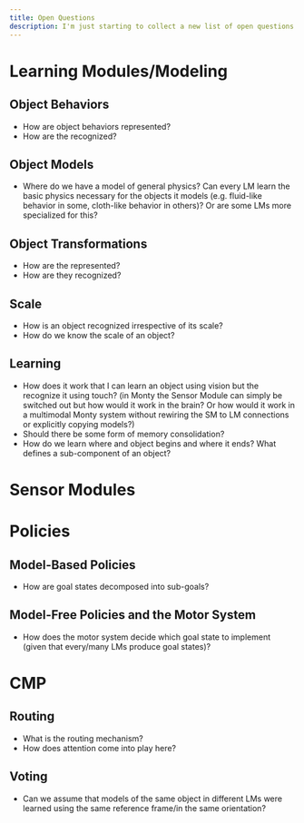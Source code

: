 ```yaml
---
title: Open Questions
description: I'm just starting to collect a new list of open questions here. Still a WIP
---
```


# Learning Modules/Modeling

## Object Behaviors

- How are object behaviors represented?
- How are the recognized?

## Object Models
- Where do we have a model of general physics? Can every LM learn the basic physics necessary for the objects it models (e.g. fluid-like behavior in some, cloth-like behavior in others)? Or are some LMs more specialized for this?

## Object Transformations

- How are the represented?
- How are they recognized?

## Scale

- How is an object recognized irrespective of its scale?
- How do we know the scale of an object?

## Learning
- How does it work that I can learn an object using vision but the recognize it using touch? (in Monty the Sensor Module can simply be switched out but how would it work in the brain? Or how would it work in a multimodal Monty system without rewiring the SM to LM connections or explicitly copying models?)
- Should there be some form of memory consolidation?
- How do we learn where and object begins and where it ends? What defines a sub-component of an object?

# Sensor Modules


# Policies
## Model-Based Policies
- How are goal states decomposed into sub-goals?

## Model-Free Policies and the Motor System
- How does the motor system decide which goal state to implement (given that every/many LMs produce goal states)?

# CMP

## Routing

- What is the routing mechanism? 
- How does attention come into play here?

## Voting
- Can we assume that models of the same object in different LMs were learned using the same reference frame/in the same orientation?
